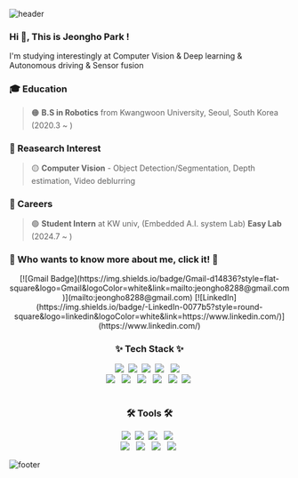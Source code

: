 ![header](https://capsule-render.vercel.app/api?type=waving&&color=gradient&height=80&section=header&fontSize=90)  
### Hi 👋, This is Jeongho Park !  
I'm studying  interestingly at Computer Vision & Deep learning & Autonomous driving & Sensor fusion 
  
### 🎓 Education  
> 🟠 **B.S in Robotics** from Kwangwoon University, Seoul, South Korea (2020.3 ~ )  

### 📒 Reasearch Interest  
> 🟡 **Computer Vision** - Object Detection/Segmentation, Depth estimation, Video deblurring

### 🤖 Careers
> 🟢 **Student Intern** at KW univ, (Embedded A.I. system Lab) **Easy Lab** (2024.7 ~ )  

### 👻 Who wants to know more about me, click it! 👻

<div align=center>
  [![Gmail Badge](https://img.shields.io/badge/Gmail-d14836?style=flat-square&logo=Gmail&logoColor=white&link=mailto:jeongho8288@gmail.com)](mailto:jeongho8288@gmail.com)
  [![LinkedIn](https://img.shields.io/badge/-LinkedIn-0077b5?style=round-square&logo=linkedin&logoColor=white&link=https://www.linkedin.com/)](https://www.linkedin.com/)
</div>

<!--내용 부분-->
<h3 align="center">✨ Tech Stack ✨</h3>
<div align="center">
  <img src="https://img.shields.io/badge/python-3670A0?style=for-the-badge&logo=python&logoColor=ffdd54" />&nbsp
  <img src="https://img.shields.io/badge/c++-1E90FF?style=for-the-badge&logo=c%2B%2B&logoColor=white" />&nbsp
  <img src="https://img.shields.io/badge/C-00BFFF?style=for-the-badge&logo=C&logoColor=white" />&nbsp 
  <img src="https://img.shields.io/badge/matlab-F05032?style=for-the-badge&logo=mathwork&logoColor=white" /> &nbsp  
  <img src="https://img.shields.io/badge/AVR-000000?style=for-the-badge&logo=Atmel&logoColor=white"/> &nbsp
  <br>
  <img src="https://img.shields.io/badge/VHDL-B0C4DE?style=for-the-badge&logo=vhdl&logoColor=white"/> &nbsp
  <img src="https://img.shields.io/badge/PowerPoint-cc0000?style=for-the-badge&logo=powerpoint&logoColor=white"/> &nbsp
  <img src="https://img.shields.io/badge/Linux-FFFF00?style=for-the-badge&logo=linux&logoColor=black"/> &nbsp
  <img src="https://img.shields.io/badge/ROS2-22314E?style=for-the-badge&logo=ros&logoColor=white"/> &nbsp
  <img src="https://img.shields.io/badge/pytorch-FF7F50.svg?style=for-the-badge&logo=pytorch&logoColor=white" />&nbsp
  <img src="https://img.shields.io/badge/tensorflow-FF8C00.svg?style=for-the-badge&logo=tensorflow&logoColor=white" />&nbsp
</div>

<br>

<h3 align="center">🛠 Tools 🛠</h3>
<div align="center">
  <img src="https://img.shields.io/badge/git-F05033.svg?style=for-the-badge&logo=git&logoColor=white" />&nbsp
  <img src="https://img.shields.io/badge/github-181717.svg?style=for-the-badge&logo=github&logoColor=white" />&nbsp
  <img src="https://img.shields.io/badge/Visual Studio-56347c?style=for-the-badge&logo=visualstudio&logoColor=white"> &nbsp
  <img src="https://img.shields.io/badge/Visual Studio Code-1E90FF?style=for-the-badge&logo=visualstudiocode&logoColor=white"> &nbsp
  <br>
  <img src="https://img.shields.io/badge/Jupyter Notebook-F37626?style=for-the-badge&logo=jupyter&logoColor=white"> &nbsp
  <img src="https://img.shields.io/badge/Ubuntu-E95420?style=for-the-badge&logo=Ubuntu&logoColor=white" /> &nbsp
  <img src="https://img.shields.io/badge/Atmel Studio-DC143C?style=for-the-badge&logo=atmelstudio&logoColor=white"> &nbsp
  <img src="https://img.shields.io/badge/Notion-000000.svg?style=for-the-badge&logo=notion&logoColor=white" />&nbsp
</div>

![footer](https://capsule-render.vercel.app/api?type=waving&&color=gradient&height=80&section=footer&fontSize=90)

<!--<div align=center>
  
[![Anurag's GitHub stats](https://github-readme-stats-git-masterrstaa-rickstaa.vercel.app/api?username=jeongho8288&count_private=true
)](https://github.com/anuraghazra/github-readme-stats)
  
</div>
- 🌱 I’m currently learning ...
- 👯 I’m looking to collaborate on ...
- 🤔 I’m looking for help with studying major research
- 💬 Ask me about ...
- 😄 Pronouns: ...
- ⚡ Fun fact: ...
-->


